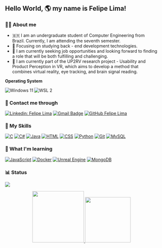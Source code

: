 ## Hello World, 🌎 my name is Felipe Lima!

<h3> 💪🏽 About me </h3>

- 🇧🇷 I am an undergraduate student of Computer Engineering from Brazil. Currently, I am attending the seventh semester.
- 🎯 Focusing on studying back - end development technologies.
- 🔎 I am currently seeking job opportunities and looking forward to finding a role that will be both fulfilling and challenging.
- 🔭 I am currently part of the UP2RV research project - Usability and Product Perception in VR, which aims to develop a method that combines virtual reality, eye tracking, and brain signal reading.

**Operating System**

  ![Windows 11](https://img.shields.io/badge/Windows-11-2376BC?style=flat&logo=windows&logoColor=white)
  ![WSL 2](https://img.shields.io/badge/WSL-2-2376BC?style=flat&logo=windows-terminal&logoColor=white)


<h3> 📱 Contact me through </h3>

[![Linkedin: Felipe Lima](https://img.shields.io/badge/-FelipeArtur-blue?style=flat-square&logo=Linkedin&logoColor=white&link=https://www.linkedin.com/in/felipeartur/)](https://www.linkedin.com/in/felipeartur/)
[![Gmail Badge](https://img.shields.io/badge/-felipe.artur.ml@gmail.com-006bed?style=flat-square&logo=Gmail&logoColor=white&link=mailto:felipe.artur.ml@gmail.com)](mailto:felipe.artur.ml@gmail.com)
[![GitHub Felipe Lima](https://img.shields.io/github/followers/FelipeArtur?label=FelipeArtur&style=social)](https://github.com/FelipeArtur)

<h3> 🧰 My Skills </h3>

  [![C](https://img.shields.io/badge/C-A8B9CC?style=flat&logo=c&logoColor=white)](https://en.wikipedia.org/wiki/C_(programming_language))
  [![C#](https://img.shields.io/badge/C%23-239120?style=flat&logo=c-sharp&logoColor=white)](https://docs.microsoft.com/en-us/dotnet/csharp/)
  [![Java](https://img.shields.io/badge/Java-007396?style=flat&logo=java&logoColor=white)](https://www.java.com/)
  [![HTML](https://img.shields.io/badge/HTML-5-E34F26?style=flat&logo=html5&logoColor=white)](https://developer.mozilla.org/en-US/docs/Web/HTML)
  [![CSS](https://img.shields.io/badge/CSS-3-1572B6?style=flat&logo=css3&logoColor=white)](https://developer.mozilla.org/en-US/docs/Web/CSS)
  [![Python](https://img.shields.io/badge/Python-3.11.4-3776AB?style=flat&logo=python&logoColor=white)](https://www.python.org/)
  [![Git](https://img.shields.io/badge/Git-F05032?style=flat&logo=git&logoColor=white)](https://git-scm.com/)
  [![MySQL](https://img.shields.io/badge/MySQL-8.0.33-4479A1?style=flat&logo=mysql&logoColor=white)](https://www.mysql.com/)
  
<h3> 📖 What I'm learning </h3>

  [![JavaScript](https://img.shields.io/badge/JavaScript-F7DF1E?style=flat&logo=javascript&logoColor=black)](https://developer.mozilla.org/en-US/docs/Web/JavaScript)
  [![Docker](https://img.shields.io/badge/Docker-20.10-2496ED?style=flat&logo=docker&logoColor=white)](https://www.docker.com/)
  [![Unreal Engine](https://img.shields.io/badge/Unreal%20Engine-4.27-0E1128?style=flat&logo=unreal-engine&logoColor=white)](https://www.unrealengine.com/)
  [![MongoDB](https://img.shields.io/badge/MongoDB-4.4-green?style=flat&logo=mongodb&logoColor=white)](https://www.mongodb.com/)


<h3> 📊 Status </h3>

![](https://komarev.com/ghpvc/?username=FelipeArtur&color=006bed)
<div align="center" style="display: inline_block">
  <a href="[https://github.com/FelipeArtur](https://github.com/FelipeArtur)">
  <img height="170em" src="https://github-readme-stats.vercel.app/api?username=FelipeArtur&show_icons=true&theme=dark#gh-dark-mode-only)](https://github.com/anuraghazra/github-readme-stats#gh-dark-mode-only"/> 
  <img height="150em" src="https://github-readme-stats.vercel.app/api/top-langs/?username=FelipeArtur&hide_progress=true&langs_count=16&theme=dark"/>
</div>
